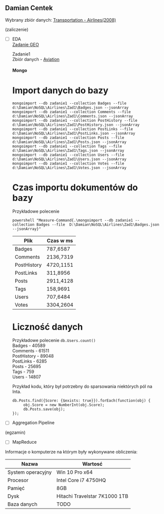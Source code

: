 ## Damian Centek

Wybrany zbiór danych: [Transportation - Airlines(2008)](http://stat-computing.org/dataexpo/2009/the-data.html)

(zaliczenie)

- [ ] EDA  
     [Zadanie GEO](https://dragondc.github.io/NoSQL/)  
     
     Zadanie1  
     Zbiór danych - [Aviation](https://archive.org/download/stackexchange/aviation.stackexchange.com.7z)  
     
     
     #### Mongo
     
     # Import danych do bazy
     ```
     mongoimport --db zadanie1 --collection Badges --file  d:\Damian\NoSQL\Airlines\Zad1\Badges.json --jsonArray  
     mongoimport --db zadanie1 --collection Comments --file  d:\Damian\NoSQL\Airlines\Zad1\Comments.json --jsonArray    
     mongoimport --db zadanie1 --collection PostHistory --file  d:\Damian\NoSQL\Airlines\Zad1\PostHistory.json --jsonArray   
     mongoimport --db zadanie1 --collection PostLinks --file  d:\Damian\NoSQL\Airlines\Zad1\PostLinks.json --jsonArray  
     mongoimport --db zadanie1 --collection Posts --file  d:\Damian\NoSQL\Airlines\Zad1\Posts.json --jsonArray    
     mongoimport --db zadanie1 --collection Tags --file  d:\Damian\NoSQL\Airlines\Zad1\Tags.json --jsonArray   
     mongoimport --db zadanie1 --collection Users --file  d:\Damian\NoSQL\Airlines\Zad1\Users.json --jsonArray  
     mongoimport --db zadanie1 --collection Votes --file  d:\Damian\NoSQL\Airlines\Zad1\Votes.json --jsonArray  
     ```  
     
     # Czas importu dokumentów do bazy  
     
     Przykładowe polecenie  
     ```
     powershell "Measure-Command{.\mongoimport --db zadanie1 --collection Badges --file  D:\Damian\NoSQL\Airlines\Zad1\Badges.json --jsonArray}"
     ```  
     
     | Plik           | Czas w ms  |
     |----------------|------------|
     | Badges         | 787,6587   |
     | Comments       | 2136,7319  |
     | PostHistory    | 4720,1151  |
     | PostLinks      | 311,8956   |
     | Posts          | 2911,4128  |
     | Tags           | 158,9691   |
     | Users          | 707,6484   |
     | Votes          | 3304,2604  |
     
     
     # Liczność danych  
     
     Przykładowe polecenie <code>db.Users.count()</code>  
     Badges - 40589  
     Comments - 61511  
     PostHistory - 89048  
     PostLinks - 6285  
     Posts - 25695  
     Tags - 759  
     Users - 14807  
     
     
     Przykład kodu, który był potrzebny do sparsowania niektórych pól na Inta.  
     ```
     db.Posts.find({Score: {$exists: true}}).forEach(function(obj) {  
          obj.Score = new NumberInt(obj.Score);  
          db.Posts.save(obj);  
     });     
     ```
     
     
     
     
- [ ] Aggregation Pipeline

(egzamin)

- [ ] MapReduce

Informacje o komputerze na którym były wykonywane obliczenia:

| Nazwa                 | Wartosć    |
|-----------------------|------------|
| System operacyjny     | Win 10 Pro x64 |
| Procesor              | Intel Core i7 4750HQ |
| Pamięć                | 8GB |
| Dysk                  | Hitachi Travelstar 7K1000 1TB |
| Baza danych           | TODO |
